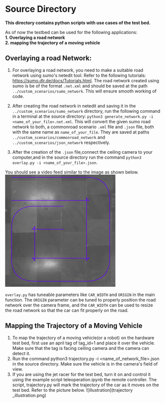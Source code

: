 # Source Directory
__This directory contains python scripts with use cases of the test bed.__

As of now the testbed can be used for the following applications:  
__1. Overlaying a road network  
2. mapping the trajectory of a moving vehicle__

## Overlaying a road Network:
1. For overlaying a road network, you need to make a suitable road network using sumo's netedit tool. Refer to the following tutorials: https://sumo.dlr.de/docs/Tutorials.html. The road network created using sumo is be of the format `.net.xml` and should be saved at the path `../custom_scenarios/sumo_network`. This will ensure smooth working of code.

2. After creating the road network in netedit and saving it in the `../custom_scenarios/sumo_network` directory, run the following command in a terminal at the source directory: `python3 generate_network.py -i <name_of_your_file>.net.xml`. This will convert the given sumo road network to both, a commonroad scenario `.xml` file and `.json` file, both with the same name as `name_of_your_file`. They are saved at paths   `../custom_scenarios/commonroad_network` and `../custom_scenarios/json_network` respectively.

3. After the creation of the `.json` file,connect the ceiling camera to your computer,and  in the source directory run the command `python3 overlay.py -i <name_of_your_file>.json`.

You should see a video feed similar to the image as shown below.  
![illustration1](overlay_illustration.png)  

`overlay.py` has tuneable parameters like `CAR_WIDTH` and `ORIGIN` in the main function. The `ORIGIN` parameter can be tuned to properly position the road network over the camera frame, and  the `CAR_WIDTH` can be used to resize the road network so that the car can fit properly on the road.

## Mapping the Trajectory of a Moving Vehicle
1. To map the trajectory of a moving vehicle(or a robot) on the hardware test bed, first use an april tag of tag_id=1 and place it over the vehicle. Make sure that the tag is facing ceiling camera and the camera can detect it.  
2. Run the command python3 trajectory.py -i <name_of_network_file>.json in the source directory. Make sure the vehicle is in the camera's field of view.  
3. If you are using the jet racer for the test bed, turn it on and control it using the example script teleoperation.ipynb the remote controller. The script, trajectory.py will mark the trajectory of the car as it moves on the test bed. Refer to the picture below.
![illustration](trajectory _illustration.png)  





